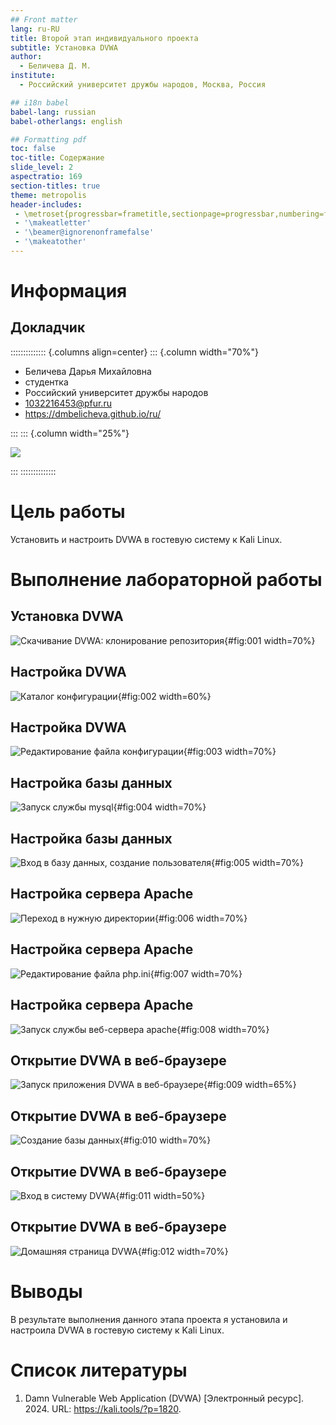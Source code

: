 ```yaml
---
## Front matter
lang: ru-RU
title: Второй этап индивидуального проекта
subtitle: Установка DVWA
author:
  - Беличева Д. М.
institute:
  - Российский университет дружбы народов, Москва, Россия

## i18n babel
babel-lang: russian
babel-otherlangs: english

## Formatting pdf
toc: false
toc-title: Содержание
slide_level: 2
aspectratio: 169
section-titles: true
theme: metropolis
header-includes:
 - \metroset{progressbar=frametitle,sectionpage=progressbar,numbering=fraction}
 - '\makeatletter'
 - '\beamer@ignorenonframefalse'
 - '\makeatother'
---
```


# Информация

## Докладчик

:::::::::::::: {.columns align=center}
::: {.column width="70%"}

  * Беличева Дарья Михайловна
  * студентка
  * Российский университет дружбы народов
  * [1032216453@pfur.ru](mailto:1032216453@pfur.ru)
  * <https://dmbelicheva.github.io/ru/>

:::
::: {.column width="25%"}

![](./image/belicheva.jpg)

:::
::::::::::::::

# Цель работы

Установить и настроить DVWA в гостевую систему к Kali Linux.

# Выполнение лабораторной работы

## Установка DVWA

![Скачивание DVWA: клонирование репозитория](image/1.png){#fig:001 width=70%}

## Настройка DVWA

![Каталог конфигурации](image/2.png){#fig:002 width=60%}

## Настройка DVWA

![Редактирование файла конфигурации](image/3.png){#fig:003 width=70%}

## Настройка базы данных

![Запуск службы mysql](image/4.png){#fig:004 width=70%}

## Настройка базы данных

![Вход в базу данных, создание пользователя](image/5.png){#fig:005 width=70%}

## Настройка сервера Apache

![Переход в нужную директории](image/6.png){#fig:006 width=70%}

## Настройка сервера Apache

![Редактирование файла php.ini](image/7.png){#fig:007 width=70%}

## Настройка сервера Apache

![Запуск службы веб-сервера apache](image/8.png){#fig:008 width=70%}

## Открытие DVWA в веб-браузере

![Запуск приложения DVWA в веб-браузере](image/9.png){#fig:009 width=65%}

## Открытие DVWA в веб-браузере

![Создание базы данных](image/10.png){#fig:010 width=70%}

## Открытие DVWA в веб-браузере

![Вход в систему DVWA](image/11.png){#fig:011 width=50%}

## Открытие DVWA в веб-браузере

![Домашняя страница DVWA](image/12.png){#fig:012 width=70%}

# Выводы

В результате выполнения данного этапа проекта я установила и настроила DVWA в гостевую систему к Kali Linux.

# Список литературы

1. Damn Vulnerable Web Application (DVWA) [Электронный ресурс]. 2024. URL:
https://kali.tools/?p=1820.